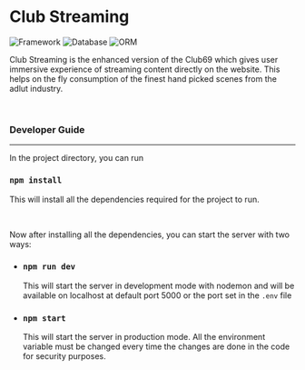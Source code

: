 # Club Streaming

![Framework](https://img.shields.io/badge/Framework-Express-white)
![Database](https://img.shields.io/badge/Database-MySQL-brightgreen)
![ORM](https://img.shields.io/badge/ORM-Prisma-blue)

Club Streaming is the enhanced version of the Club69 which gives user immersive experience of streaming content directly on the website. This helps on the fly consumption of the finest hand picked scenes from the adlut industry.

<br/>

### Developer Guide
---
In the project directory, you can run

### `npm install`

This will install all the dependencies required for the project to run.

<br/>

Now after installing all the dependencies, you can start the server with two ways:

* ### `npm run dev`
  This will start the server in development mode with nodemon and will be available on localhost at default port 5000 or the port set in the `.env` file

* ### `npm start`
  This will start the server in production mode. All the environment variable must be changed every time the changes are done in the code for security purposes. 